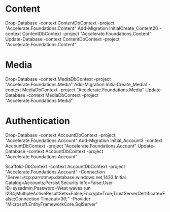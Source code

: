
# Content
Drop-Database -context ContentDbContext -project "Accelerate.Foundations.Content" 
Add-Migration InitialCreate_Content20 -context ContentDbContext -project "Accelerate.Foundations.Content" 
Update-Database -context ContentDbContext -project "Accelerate.Foundations.Content" 
# Media
Drop-Database -context MediaDbContext -project "Accelerate.Foundations.Media" 
Add-Migration InitialCreate_Media1 -context MediaDbContext -project "Accelerate.Foundations.Media" 
Update-Database -context MediaDbContext -project "Accelerate.Foundations.Media" 
# Authentication
Drop-Database -context AccountDbContext -project "Accelerate.Foundations.Account" 
Add-Migration Initial_Account3 -context AccountDbContext -project "Accelerate.Foundations.Account" 
Update-Database -context AccountDbContext -project "Accelerate.Foundations.Account" 

Scaffold-DbContext -context AccountDbContext -project  "Accelerate.Foundations.Account"  -Connection "Server=tcp:parrotmvp.database.windows.net,1433;Initial Catalog=Accounts;Persist Security Info=False;User ID=sysadmin;Password=West waves run !234;MultipleActiveResultSets=False;Encrypt=True;TrustServerCertificate=False;Connection Timeout=30;" -Provider "Microsoft.EntityFrameworkCore.SqlServer"
